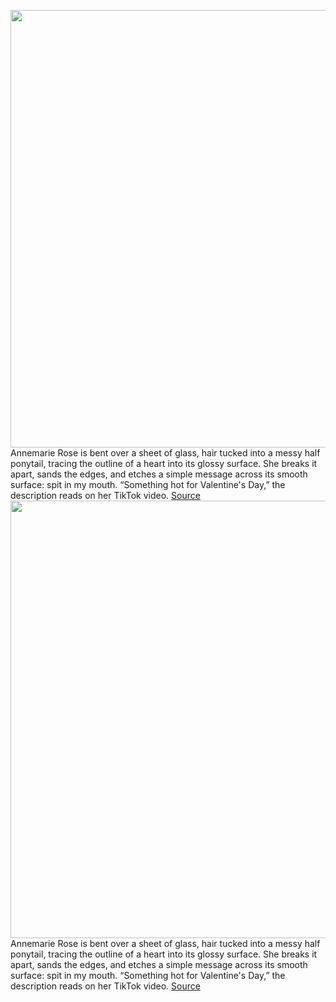 <img src='https://cdn.vox-cdn.com/thumbor/rkZngEBLvyAutk4KQpP2SkP6Xc8=/0x0:2040x1360/1200x800/filters:focal(857x517:1183x843)/cdn.vox-cdn.com/uploads/chorus_image/image/71032516/VRG_Illo_5253_J_Sitter_tik_tok_mirrors.0.jpg' width='700px' /><br/>
Annemarie Rose is bent over a sheet of glass, hair tucked into a messy half ponytail, tracing the outline of a heart into its glossy surface. She breaks it apart, sands the edges, and etches a simple message across its smooth surface: spit in my mouth. “Something hot for Valentine's Day,” the description reads on her TikTok video.
<a href='https://www.theverge.com/23176988/tiktok-mirrors-annemarie-rose'> Source <a/><img src='https://cdn.vox-cdn.com/thumbor/rkZngEBLvyAutk4KQpP2SkP6Xc8=/0x0:2040x1360/1200x800/filters:focal(857x517:1183x843)/cdn.vox-cdn.com/uploads/chorus_image/image/71032516/VRG_Illo_5253_J_Sitter_tik_tok_mirrors.0.jpg' width='700px' /><br/>
Annemarie Rose is bent over a sheet of glass, hair tucked into a messy half ponytail, tracing the outline of a heart into its glossy surface. She breaks it apart, sands the edges, and etches a simple message across its smooth surface: spit in my mouth. “Something hot for Valentine's Day,” the description reads on her TikTok video.
<a href='https://www.theverge.com/23176988/tiktok-mirrors-annemarie-rose'> Source <a/>